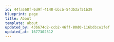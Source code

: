 ```yaml
---
id: 44fa568f-6d9f-4140-bbcb-54d53af51b39
blueprint: page
title: About
template: about
updated_by: 43b674d2-ccb2-46ff-80d0-116bdbce1fef
updated_at: 1677302512
---
```

